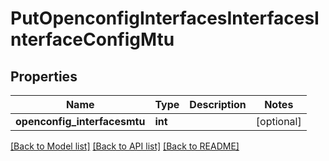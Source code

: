 # PutOpenconfigInterfacesInterfacesInterfaceConfigMtu

## Properties
Name | Type | Description | Notes
------------ | ------------- | ------------- | -------------
**openconfig_interfacesmtu** | **int** |  | [optional] 

[[Back to Model list]](../README.md#documentation-for-models) [[Back to API list]](../README.md#documentation-for-api-endpoints) [[Back to README]](../README.md)


